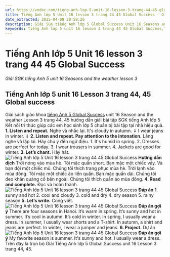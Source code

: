```yaml
---
url: https://vndoc.com/tieng-anh-lop-5-unit-16-lesson-3-trang-44-45-global-success-337511
title: Tiếng Anh lớp 5 Unit 16 lesson 3 trang 44 45 Global Success - Giải SGK tiếng Anh 5 unit 16 Seasons and the weather lesson 3 - VnDoc.com
date_extracted: 2025-04-08 20:58:26
description: Giải SGK tiếng Anh lớp 5 Global Success Unit 16 Seasons and the weather Lesson 3 bao gồm đáp án các phần bài tập trang 44, 45 giúp các em chuẩn bị bài hiệu quả.
keywords: Tiếng Anh lớp 5 unit 16 lesson 3 trang 44 45 Global Success,Tiếng Anh 5 unit 16 lesson 3 trang 44 45 Global Success,Giải SGK tiếng Anh 5 unit 16 Seasons and the weather lesson 3,Tiếng Anh lớp 5 Global Success unit 16 lesson 3,Tiếng Anh 5 Global Success unit 16 lesson 3,tiếng anh lớp 5 unit 16 lesson 3 global success,tiếng anh 5 unit 16 lesson 3 global success
---
```


# Tiếng Anh lớp 5 Unit 16 lesson 3 trang 44 45 Global Success
 _Giải SGK tiếng Anh 5 unit 16 Seasons and the weather lesson 3_
## Tiếng Anh lớp 5 unit 16 Lesson 3 trang 44, 45 Global success
Giải sách giáo khoa [tiếng Anh 5 Global Success](<https://vndoc.com/tieng-anh-lop-5-global-success>) unit 16 Season and the weather Lesson 3 trang 44, 45 hướng dẫn giải bài tập SGK tiếng Anh lớp 5 Kết nối tri thức giúp các em học sinh lớp 5 chuẩn bị bài tập tại nhà hiệu quả.
**1\. Listen and repeat.** Nghe và nhắc lại.
It's cloudy in autumn. ⇓
I wear jeans in winter. ⇓
**2\. Listen and repeat. Pay attention to the intonation.** Lắng nghe và lặp lại. Hãy chú ý đến ngữ điệu.
1\. It's humid in spring.
2\. Dresses are perfect for today.
3\. I wear trousers in summer.
4\. Jackets are good for winter.
**3\. Let’s chant.** Hãy hát.
![Tiếng Anh lớp 5 Unit 16 lesson 3 trang 44 45 Global Success](https://i.vdoc.vn/data/image/2025/03/03/tieng-anh-lop-5-unit-16-lesson-3-trang-44-45-global-success-1.png)
**Hướng dẫn dịch**
Trời nóng vào mùa hè.
Tôi mặc quần short.
Bạn mặc một chiếc váy.
Và bạn đội một chiếc mũ.
Chúng tôi thích trang phục mùa hè.
Trời lạnh vào mùa đông.
Tôi mặc một chiếc áo liền quần.
Bạn mặc quần dài.
Chúng tôi đeo khăn quàng cổ bên ngoài.
Chúng tôi thích quần áo mùa đông.
**4\. Read and complete.** Đọc và hoàn thành.
![Tiếng Anh lớp 5 Unit 16 lesson 3 trang 44 45 Global Success](https://i.vdoc.vn/data/image/2025/03/03/tieng-anh-lop-5-unit-16-lesson-3-trang-44-45-global-success-2.png)
**Đáp án**
1\. sunny and hot
2\. cool and cloudy
3\. cold and dry
4\. dry season
5\. rainy season
**5\. Let’s write.** Cùng viết.
![Tiếng Anh lớp 5 Unit 16 lesson 3 trang 44 45 Global Success](https://i.vdoc.vn/data/image/2025/03/03/tieng-anh-lop-5-unit-16-lesson-3-trang-44-45-global-success-3.png)
**Đáp án gợi ý**
There are four seasons in Hanoi. It’s warm in spring. It’s sunny and hot in summer. It’s cool in autumn. It’s cold in winter. In spring, I usually wear a dress. In summer, I usually wear shorts and a T-shirt. In autumn, a shirt and jeans are perfect. In winter, I wear a jumper and jeans.
**6\. Project.** Dự án
![Tiếng Anh lớp 5 Unit 16 lesson 3 trang 44 45 Global Success](https://i.vdoc.vn/data/image/2025/03/03/tieng-anh-lop-5-unit-16-lesson-3-trang-44-45-global-success-4.png)
**Đáp án gợi ý**
My favorite season is summer. It's sunny and hot. I usually wear a dress.
Trên đây là trọn bộ Giải Tiếng Anh lớp 5 Global Success unit 16 Lesson 3 trang 44, 45.
